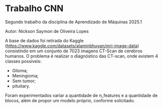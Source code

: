# Trabalho CNN
Segundo trabalho da disciplina de Aprendizado de Máquinas 2025.1

Autor: Nickson Saymon de Oliveira Lopes

A base de dados foi retirada do Kaggle (https://www.kaggle.com/datasets/alaminbhuyan/mri-image-data) consistindo em um conjunto de 7023 imagens CT-Scan de cerebros humanos. O problema é realizar o diagnóstico das CT-scan, onde existem 4 classes possíveis:

* Glioma; 
* Meningioma;
* Sem tumor;
* pituitary.

Foram experimentados variar a quantidade de n_features e a quantidade de blocos, além de propor um modelo próprio, conforme solicitado. 
